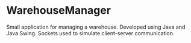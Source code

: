 # WarehouseManager
Small application for managing a warehouse.
Developed using Java and Java Swing. Sockets used to simulate client-server communication. 
